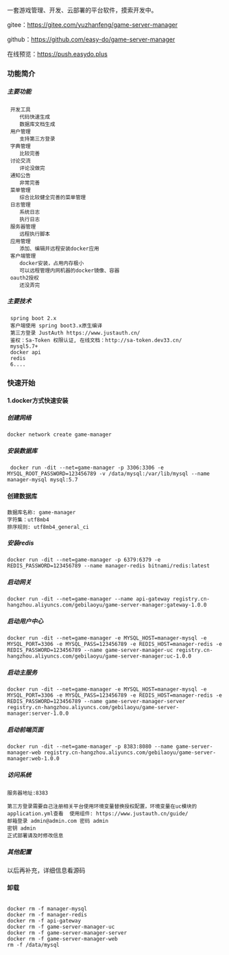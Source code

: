 一套游戏管理、开发、云部署的平台软件，摸索开发中。

gitee：https://gitee.com/yuzhanfeng/game-server-manager


github：https://github.com/easy-do/game-server-manager


在线预览：https://push.easydo.plus

### 功能简介

##### 主要功能
     开发工具
        代码快速生成
        数据库文档生成
     用户管理
        支持第三方登录
     字典管理
        比较完善
     讨论交流
        评论没做完
     通知公告
        非常完善
     菜单管理
        综合比较健全完善的菜单管理
     日志管理
        系统日志
        执行日志
     服务器管理
        远程执行脚本
     应用管理
        添加、编辑并远程安装docker应用
     客户端管理
        docker安装，占用内存极小
        可以远程管理内网机器的docker镜像、容器
     oauth2授权
        还没弄完
          

##### 主要技术
     spring boot 2.x
     客户端使用 spring boot3.x原生编译
     第三方登录 JustAuth https://www.justauth.cn/
     鉴权：Sa-Token 权限认证, 在线文档：http://sa-token.dev33.cn/
     mysql5.7+
     docker api
     redis
     6....
   


### 快速开始

#### 1.docker方式快速安装

##### 创建网络
```
docker network create game-manager

```

##### 安装数据库
```
 docker run -dit --net=game-manager -p 3306:3306 -e MYSQL_ROOT_PASSWORD=123456789 -v /data/mysql:/var/lib/mysql --name manager-mysql mysql:5.7
```

#### 创建数据库
```
数据库名称: game-manager  
字符集：utf8mb4
排序规则: utf8mb4_general_ci

```


##### 安装redis
```
docker run -dit --net=game-manager -p 6379:6379 -e REDIS_PASSWORD=123456789 --name manager-redis bitnami/redis:latest

```

##### 启动网关
```
docker run -dit --net=game-manager --name api-gateway registry.cn-hangzhou.aliyuncs.com/gebilaoyu/game-server-manager:gateway-1.0.0

```

##### 启动用户中心
```
docker run -dit --net=game-manager -e MYSQL_HOST=manager-mysql -e MYSQL_PORT=3306 -e MYSQL_PASS=123456789 -e REDIS_HOST=manager-redis -e REDIS_PASSWORD=123456789 --name game-server-manager-uc registry.cn-hangzhou.aliyuncs.com/gebilaoyu/game-server-manager:uc-1.0.0

```

##### 启动主服务
```
docker run -dit --net=game-manager -e MYSQL_HOST=manager-mysql -e MYSQL_PORT=3306 -e MYSQL_PASS=123456789 -e REDIS_HOST=manager-redis -e REDIS_PASSWORD=123456789 --name game-server-manager-server registry.cn-hangzhou.aliyuncs.com/gebilaoyu/game-server-manager:server-1.0.0

```

##### 启动前端页面
```
docker run -dit --net=game-manager -p 8383:8080 --name game-server-manager-web registry.cn-hangzhou.aliyuncs.com/gebilaoyu/game-server-manager:web-1.0.0

```
##### 访问系统

```
服务器地址:8383

第三方登录需要自己注册相关平台使用环境变量替换授权配置，环境变量在uc模块的application.yml查看  使用组件: https://www.justauth.cn/guide/
邮箱登录 admin@admin.com 密码 admin
密钥 admin
正式部署请及时修改信息

```

##### 其他配置

以后再补充，详细信息看源码
#### 卸载

```

docker rm -f manager-mysql
docker rm -f manager-redis
docker rm -f api-gateway
docker rm -f game-server-manager-uc
docker rm -f game-server-manager-server
docker rm -f game-server-manager-web
rm -f /data/mysql

```




